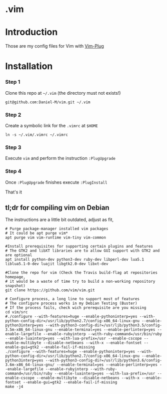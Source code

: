 # .vim 

# Introduction

Those are my config files for Vim with [Vim-Plug](https://github.com/junegunn/vim-plug)

# Installation

### Step 1
Clone this repo at `~/.vim` (the directory must not exists!)

```
git@github.com:Daniel-M/vim.git ~/.vim
```

### Step 2
Create a symbolic link for the `.vimrc` at `$HOME`

```
ln -s ~/.vim/.vimrc ~/.vimrc
```

### Step 3
Execute `vim` and perform the instruction `:PlugUpgrade`

### Step 4
Once `:PlugUpgrade` finishes execute `:PlugInstall`

That's it


## tl;dr for compiling vim on Debian 

The instructions are a little bit outdated, adjust as fit,  

```
# Purge package-manager installed vim packages
# It could be apt purge vim*
apt purge vim vim-runtime vim-tiny vim-common

#Install prerequisites for supporting certain plugins and features
# The GTK2 and libXT libraries are to allow GUI support with GTK2 and are optional
apt install python-dev python3-dev ruby-dev libperl-dev lua5.1 liblua5.1-0-dev luajit libgtk2.0-dev libxt-dev

#Clone the repo for vim (Check the Travis build-flag at repositories homepage,
# it would be a waste of time try to build a non-working repository snapshot)
git clone https://github.com/vim/vim.git

# Configure process, a long line to support most of features
# The configure process works in my Debian Testing (Buster)
# If the process fails, check wich prerequisite are you missing
cd vim/src
#./configure --with-features=huge --enable-pythoninterp=yes --with-python-config-dir=/usr/lib/python2.7/config-x86_64-linux-gnu --enable-python3interp=yes --with-python3-config-dir=/usr/lib/python3.5/config-3.5m-x86_64-linux-gnu --enable-terminal=yes --enable-perlinterp=yes --enable-largefile --enable-rubyinterp --with-ruby-command=/usr/bin/ruby --enable-luainterp=yes --with-lua-prefix=/usr --enable-cscope --enable-multibyte --disable-netbeans --with-x --enable-fontset --enable-gui=gtk2 --enable-fail-if-missing
./configure --with-features=huge --enable-pythoninterp=yes --with-python-config-dir=/usr/lib/python2.7/config-x86_64-linux-gnu --enable-python3interp=yes --with-python3-config-dir=/usr/lib/python3.6/config-3.6m-x86_64-linux-gnu/ --enable-terminal=yes --enable-perlinterp=yes --enable-largefile --enable-rubyinterp --with-ruby-command=/usr/bin/ruby --enable-luainterp=yes --with-lua-prefix=/usr --enable-cscope --enable-multibyte --disable-netbeans --with-x --enable-fontset --enable-gui=gtk2 --enable-fail-if-missing
make -j4

```
